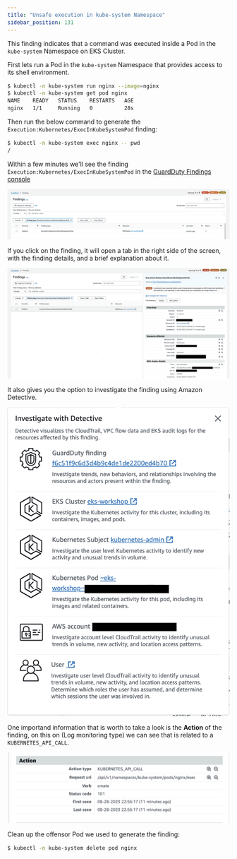 ```yaml
---
title: "Unsafe execution in kube-system Namespace"
sidebar_position: 131
---
```


This finding indicates that a command was executed inside a Pod in the `kube-system` Namespace on EKS Cluster.

First lets run a Pod in the `kube-system` Namespace that provides access to its shell environment.

```bash
$ kubectl -n kube-system run nginx --image=nginx
$ kubectl -n kube-system get pod nginx
NAME    READY   STATUS    RESTARTS   AGE
nginx   1/1     Running   0          28s
```

Then run the below command to generate the `Execution:Kubernetes/ExecInKubeSystemPod` finding:

```bash
$ kubectl -n kube-system exec nginx -- pwd
/
```

Within a few minutes we'll see the finding `Execution:Kubernetes/ExecInKubeSystemPod` in the [GuardDuty Findings console](https://console.aws.amazon.com/guardduty/home#/findings)

![](assets/exec-finding.png)

If you click on the finding, it will open a tab in the right side of the screen, with the finding details, and a brief explanation about it.

![](assets/finding-details.png)


It also gives you the option to investigate the finding using Amazon Detective.

![](assets/investigate.png)

One importand information that is worth to take a look is the **Action** of the finding, on this on (Log monitoring type) we can see that is related to a `KUBERNETES_API_CALL`.

![](assets/finding-action.png)

Clean up the offensor Pod we used to generate the finding:

```bash
$ kubectl -n kube-system delete pod nginx
```